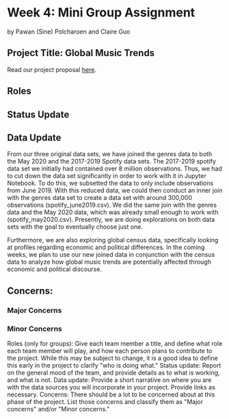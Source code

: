 # Week 4: Mini Group Assignment
by Pawan (Sine) Polcharoen and Claire Guo

## Project Title: Global Music Trends

Read our project proposal [here]().

## Roles

## Status Update

## Data Update
From our three original data sets, we have joined the genres data to both the May 2020 and the 2017-2019 Spotify data sets. The 2017-2019 spotify data set we initially had contained over 8 million observations. Thus, we had to cut down the data set significantly in order to work with it in Jupyter Notebook. To do this, we subsetted the data to only include observations from June 2019. With this reduced data, we could then conduct an inner join with the genres data set to create a data set with around 300,000 observations (spotify_june2019.csv). We did the same join with the genres data and the May 2020 data, which was already small enough to work with (spotify_may2020.csv). Presently, we are doing explorations on both data sets with the goal to eventually choose just one.

Furthermore, we are also exploring global census data, specifically looking at profiles regarding economic and political differences. In the coming weeks, we plan to use our new joined data in conjunction with the census data to analyze how global music trends are potentially affected through economic and political discourse. 

## Concerns:
### Major Concerns

### Minor Concerns

Roles (only for groups): Give each team member a title, and define what role each team member will play, and how each person plans to contribute to the project. While this may be subject to change, it is a good idea to define this early in the project to clarify "who is doing what."
Status update: Report on the general mood of the team, and provide details as to what is working, and what is not.
Data update: Provide a short narrative on where you are with the data sources you will incorporate in your project. Provide links as necessary.
Concerns: There should be a lot to be concerned about at this phase of the project. List those concerns and classify them as "Major concerns" and/or "Minor concerns."
